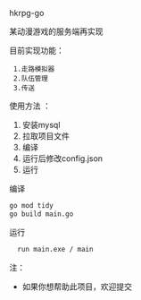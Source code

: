 hkrpg-go

某动漫游戏的服务端再实现

目前实现功能：

     1.走路模拟器
     2.队伍管理
     3.传送


使用方法 ：

1. 安装mysql
2. 拉取项目文件
3. 编译
4. 运行后修改config.json
5. 运行

编译

   ```bash
   go mod tidy
   go build main.go
   ```
运行
```bash
  run main.exe / main
```

注：

* 如果你想帮助此项目，欢迎提交
